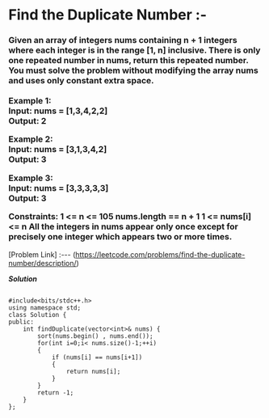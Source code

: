 # Find the Duplicate Number :-

<h3>
  Given an array of integers nums containing n + 1 integers where each integer is in the range [1, n] inclusive.
There is only one repeated number in nums, return this repeated number.
You must solve the problem without modifying the array nums and uses only constant extra space.
<br><br>
Example 1: <br>
Input: nums = [1,3,4,2,2] <br>
Output: 2<br>

Example 2:<br>
Input: nums = [3,1,3,4,2]<br>
Output: 3<br>

Example 3:<br>
Input: nums = [3,3,3,3,3]<br>
Output: 3<br>
 
Constraints:
1 <= n <= 105
nums.length == n + 1
1 <= nums[i] <= n
All the integers in nums appear only once except for precisely one integer which appears two or more times.
  
</h3>

[Problem Link] :--- (https://leetcode.com/problems/find-the-duplicate-number/description/)

***Solution***

```

#include<bits/stdc++.h>
using namespace std;
class Solution {
public:
    int findDuplicate(vector<int>& nums) {
        sort(nums.begin() , nums.end());
        for(int i=0;i< nums.size()-1;++i)
        {
            if (nums[i] == nums[i+1])
            {
                return nums[i];
            }
        }
        return -1;
    }
};

```
